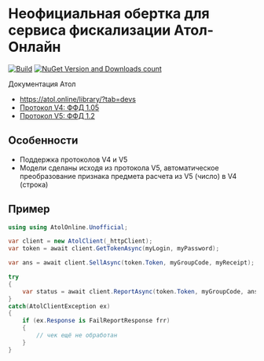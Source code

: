 # Неофициальная обертка для сервиса фискализации Атол-Онлайн

[![Build](https://github.com/ili/atol-online/actions/workflows/dotnet.yml/badge.svg)](https://github.com/ili/atol-online/actions) [![NuGet Version and Downloads count](https://buildstats.info/nuget/AtolOnline.Unofficial?includePreReleases=true)](https://www.nuget.org/packages/AtolOnline.Unofficial)

Документация Атол

* https://atol.online/library/?tab=devs
* [Протокол V4: ФФД 1.05](https://atol.online/upload/iblock/dff/4yjidqijkha10vmw9ee1jjqzgr05q8jy/API_atol_online_v4.pdf)
* [Протокол V5: ФФД 1.2](https://atol.online/upload/iblock/114/lbmvx23d1xvz0jwh88d11fi0hhc3q7yk/API%20%D1%81%D0%B5%D1%80%D0%B2%D0%B8%D1%81%D0%B0%20%D0%90%D0%A2%D0%9E%D0%9B%20%D0%9E%D0%BD%D0%BB%D0%B0%D0%B9%D0%BD_v5.pdf)

## Особенности

* Поддержка протоколов V4 и V5
* Модели сделаны исходя из протокола V5, автоматическое преобразование признака предмета расчета из V5 (число) в V4 (строка)

## Пример

```c#
using using AtolOnline.Unofficial;

var client = new AtolClient(_httpClient);
var token = await client.GetTokenAsync(myLogin, myPassword);

var ans = await client.SellAsync(token.Token, myGroupCode, myReceipt);

try
{
    var status = await client.ReportAsync(token.Token, myGroupCode, ans.Uuid);
}
catch(AtolClientException ex)
{
    if (ex.Response is FailReportResponse frr)
    {
        // чек ещё не обработан
    }
}

```
